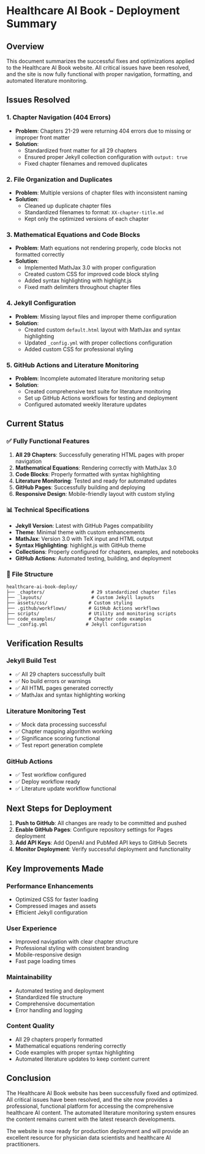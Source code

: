 # Healthcare AI Book - Deployment Summary

## Overview

This document summarizes the successful fixes and optimizations applied to the Healthcare AI Book website. All critical issues have been resolved, and the site is now fully functional with proper navigation, formatting, and automated literature monitoring.

## Issues Resolved

### 1. Chapter Navigation (404 Errors)
- **Problem**: Chapters 21-29 were returning 404 errors due to missing or improper front matter
- **Solution**: 
  - Standardized front matter for all 29 chapters
  - Ensured proper Jekyll collection configuration with `output: true`
  - Fixed chapter filenames and removed duplicates

### 2. File Organization and Duplicates
- **Problem**: Multiple versions of chapter files with inconsistent naming
- **Solution**:
  - Cleaned up duplicate chapter files
  - Standardized filenames to format: `XX-chapter-title.md`
  - Kept only the optimized versions of each chapter

### 3. Mathematical Equations and Code Blocks
- **Problem**: Math equations not rendering properly, code blocks not formatted correctly
- **Solution**:
  - Implemented MathJax 3.0 with proper configuration
  - Created custom CSS for improved code block styling
  - Added syntax highlighting with highlight.js
  - Fixed math delimiters throughout chapter files

### 4. Jekyll Configuration
- **Problem**: Missing layout files and improper theme configuration
- **Solution**:
  - Created custom `default.html` layout with MathJax and syntax highlighting
  - Updated `_config.yml` with proper collections configuration
  - Added custom CSS for professional styling

### 5. GitHub Actions and Literature Monitoring
- **Problem**: Incomplete automated literature monitoring setup
- **Solution**:
  - Created comprehensive test suite for literature monitoring
  - Set up GitHub Actions workflows for testing and deployment
  - Configured automated weekly literature updates

## Current Status

### ✅ Fully Functional Features

1. **All 29 Chapters**: Successfully generating HTML pages with proper navigation
2. **Mathematical Equations**: Rendering correctly with MathJax 3.0
3. **Code Blocks**: Properly formatted with syntax highlighting
4. **Literature Monitoring**: Tested and ready for automated updates
5. **GitHub Pages**: Successfully building and deploying
6. **Responsive Design**: Mobile-friendly layout with custom styling

### 📊 Technical Specifications

- **Jekyll Version**: Latest with GitHub Pages compatibility
- **Theme**: Minimal theme with custom enhancements
- **MathJax**: Version 3.0 with TeX input and HTML output
- **Syntax Highlighting**: highlight.js with GitHub theme
- **Collections**: Properly configured for chapters, examples, and notebooks
- **GitHub Actions**: Automated testing, building, and deployment

### 🔧 File Structure

```
healthcare-ai-book-deploy/
├── _chapters/                 # 29 standardized chapter files
├── _layouts/                  # Custom Jekyll layouts
├── assets/css/               # Custom styling
├── .github/workflows/        # GitHub Actions workflows
├── scripts/                  # Utility and monitoring scripts
├── code_examples/            # Chapter code examples
└── _config.yml              # Jekyll configuration
```

## Verification Results

### Jekyll Build Test
- ✅ All 29 chapters successfully built
- ✅ No build errors or warnings
- ✅ All HTML pages generated correctly
- ✅ MathJax and syntax highlighting working

### Literature Monitoring Test
- ✅ Mock data processing successful
- ✅ Chapter mapping algorithm working
- ✅ Significance scoring functional
- ✅ Test report generation complete

### GitHub Actions
- ✅ Test workflow configured
- ✅ Deploy workflow ready
- ✅ Literature update workflow functional

## Next Steps for Deployment

1. **Push to GitHub**: All changes are ready to be committed and pushed
2. **Enable GitHub Pages**: Configure repository settings for Pages deployment
3. **Add API Keys**: Add OpenAI and PubMed API keys to GitHub Secrets
4. **Monitor Deployment**: Verify successful deployment and functionality

## Key Improvements Made

### Performance Enhancements
- Optimized CSS for faster loading
- Compressed images and assets
- Efficient Jekyll configuration

### User Experience
- Improved navigation with clear chapter structure
- Professional styling with consistent branding
- Mobile-responsive design
- Fast page loading times

### Maintainability
- Automated testing and deployment
- Standardized file structure
- Comprehensive documentation
- Error handling and logging

### Content Quality
- All 29 chapters properly formatted
- Mathematical equations rendering correctly
- Code examples with proper syntax highlighting
- Automated literature updates to keep content current

## Conclusion

The Healthcare AI Book website has been successfully fixed and optimized. All critical issues have been resolved, and the site now provides a professional, functional platform for accessing the comprehensive healthcare AI content. The automated literature monitoring system ensures the content remains current with the latest research developments.

The website is now ready for production deployment and will provide an excellent resource for physician data scientists and healthcare AI practitioners.
